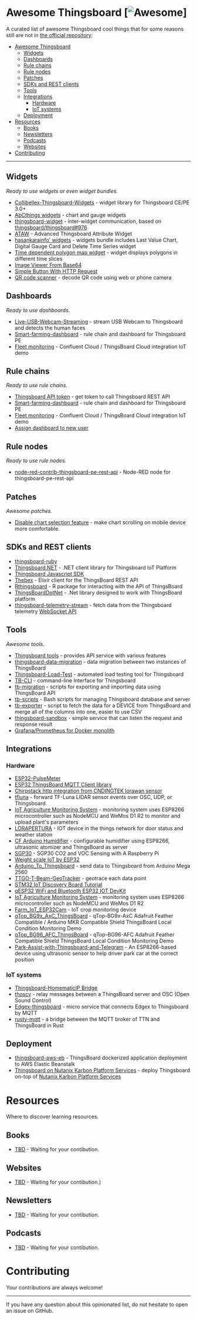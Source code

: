 # Awesome Thingsboard [![Awesome](https://cdn.rawgit.com/sindresorhus/awesome/d7305f38d29fed78fa85652e3a63e154dd8e8829/media/badge.svg)]

A curated list of awesome Thingsboard cool things that for some reasons still are not in [the official repository](https://github.com/thingsboard):

- [Awesome Thingsboard](#awesome-thingsboard)
    - [Widgets](#widgets)
    - [Dashboards](#dashboards)
    - [Rule chains](#rule-chains)
    - [Rule nodes](#rule-nodes)
    - [Patches](#patches)
    - [SDKs and REST clients](#sdks-and-rest-clients)
    - [Tools](#tools)
    - [Integrations](#integrations)
        - [Hardware](#hardware)
        - [IoT systems](#iot-systems)
    - [Deployment](#deployment)
- [Resources](#resources)
    - [Books](#books)
    - [Newsletters](#newsletters)
    - [Podcasts](#podcasts)
    - [Websites](#websites)
- [Contributing](#contributing)

---

## Widgets

*Ready to use widgets or even widget bundles.*

* [Collibellex-Thingsboard-Widgets](https://github.com/rossmann-engineering/Collibellex-Thingsboard-Widgets) - widget library for Thingsboard CE/PE 3.0+
* [AbCthings widgets](https://github.com/AbCthings/thingsboard-widgets) - chart and gauge widgets
* [thingsboard-widget](https://github.com/caowm/thingsboard-widget) - inter-widget communication, based on [thingsboard/thingsboard#976](https://github.com/thingsboard/thingsboard/issues/976)
* [ATAW](https://github.com/SchweizerischeBundesbahnen/thingsboard-advanced-attribute-widget) - Advanced Thingsboard Attribute Widget
* [hasankarainfo' widgets](https://github.com/hasankarainfo/ThingsBoard) - widgets bundle includes Last Value Chart, Digital Gauge Card and Delete Time Series widget
* [Time dependent polygon map widget](https://github.com/argosp/Thingsboard-widgets) - widget displays polygons in different time slices
* [Image Viewer From Base64](https://github.com/NistantriTech/ThingsboardNTWidgets)
* [Simple Button With HTTP Request](https://github.com/MathieuHalle/ThingsBoard-Widgets)
* [QR code scanner](widget/qr-code-scanner) - decode QR code using web or phone camera

## Dashboards

*Ready to use dashboards.*

* [Live-USB-Webcam-Streaming](https://github.com/shiyazt/Live-USB-Webcam-Streaming-on-ThingsBoard-IoT-Platform) - stream USB Webcam to Thingsboard and detects the human faces
* [Smart-farming-dashboard](https://github.com/arifulmrislam/Smart-farming-dashboard-with-ThingsBoard) - rule chain and dashboard for Thingsboard PE
* [Fleet monitoring](https://github.com/davetroiano/confluent-thingsboard) - Confluent Cloud / ThingsBoard Cloud integration IoT demo

## Rule chains

*Ready to use rule chains.*

* [Thingsboard API token](chain/tb_api_token) - get token to call Thingsboard REST API
* [Smart-farming-dashboard](https://github.com/arifulmrislam/Smart-farming-dashboard-with-ThingsBoard) - rule chain and dashboard for Thingsboard PE
* [Fleet monitoring](https://github.com/davetroiano/confluent-thingsboard) - Confluent Cloud / ThingsBoard Cloud integration IoT demo
* [Assign dashboard to new user](chain/assign-dashboard-to-new-user)

## Rule nodes

*Ready to use rule nodes.*

* [node-red-contrib-thingsboard-pe-rest-api](https://github.com/akashtalole/node-red-contrib-thingsboard-pe-rest-api) - Node-RED node for thingsboard-pe-rest-api

## Patches

*Awesome patches.*

* [Disable chart selection feature](patch/disable-chart-selection-feature-on-mobile) - make chart scrolling on mobile device more comfortable.

## SDKs and REST clients

* [thingsboard-ruby](https://github.com/ioki-mobility/thingsboard-ruby)
* [Thingsboard.NET](https://github.com/nepton/Thingsboard.Net) - .NET client library for Thingsboard IoT Platform
* [Thingsboard Javascript SDK](https://github.com/acte-technology/thingsboard-js-sdk)
* [Thebex](https://github.com/fvicent/thebex) - Elixir client for the ThingsBoard REST API
* [Rthingsboard](https://github.com/DDorch/Rthingsboard) - R package for interacting with the API of ThingsBoard
* [ThingsBoardDotNet](https://github.com/vgolovanov/ThingsBoardDotNet) - .Net library designed to work with ThingsBoard platform
* [thingsboard-telemetry-stream](https://github.com/derhuerst/thingsboard-telemetry-stream) - fetch data from the Thingsboard telemetry [WebSocket API](https://thingsboard.io/docs/user-guide/telemetry/#websocket-api)

## Tools

*Awesome tools.*

* [Thingsboard tools](https://github.com/a631953720/thingsboard-tools2.0/blob/main/Readme-ENG.md) - provides API service with various features
* [thingsboard-data-migration](https://github.com/AbCthings/thingsboard-data-migration) - data migration between two instances of ThingsBoard
* [Thingsboard-Load-Test](https://github.com/wasslz/Thingsboard-Load-Test) - automated load testing tool for Thingsboard
* [TB-CLI](https://github.com/HassanMojab/tb-cli) - command-line Interface for Thingsboard
* [tb-migration](https://github.com/vo-team/tb-migration) - scripts for exporting and importing data using ThingsBoard API
* [tb-scripts](https://github.com/ICS-Energy-Team/tb-scripts) - Bash scripts for managing Thingsboard database and server
* [tb-exporter](https://github.com/oats-center/tb-exporter) - script to fetch the data for a DEVICE from ThingsBoard and merge all of the columns into one, easier to use CSV
* [thingsboard-sandbox](https://github.com/a631953720/thingsboard-sandbox) - simple service that can listen the request and response result
* [Grafana/Prometheus for Docker monolith](https://github.com/den1jkee/ThingsboardSupport/tree/monitoring_docker/monitoring/docker-monolith)

## Integrations

### Hardware

* [ESP32-PulseMeter](https://github.com/jpajzinka/ESP32-PulseMeter)
* [ESP32 ThingsBoard MQTT Client library](https://github.com/liang-zhu-zi/esp32-thingsboard-mqtt-client)
* [Chirpstack http integration from CNDINGTEK lorawan sensor](https://github.com/cndingtek/Chirpstack_Http_JS)
* [tfluna](https://github.com/zkmkarlsruhe/tfluna) - forward TF-Luna LIDAR sensor events over OSC, UDP, or Thingsboard.
* [IoT Agriculture Monitoring System](https://github.com/jxwleong/iot-agriculturue-monitoring-system) - monitoring system uses ESP8266 microcontroller such as NodeMCU and WeMos D1 R2 to monitor and upload plant's parameters
* [LORAPERTURA](https://github.com/fergar73/LORAPERTURA) - IOT device in the things network for door status and weather station
* [CF Arduino Humidifier](https://github.com/caiofrota/cf-arduino-humidifier) - configurable humidifier using ESP8266, ultrasonic atomizer and ThingsBoard as server
* [SGP30](https://github.com/rendzina/SGP30) - SGP30 CO2 and VOC Sensing with A Raspberry Pi
* [Weight scale IoT by ESP32](https://github.com/coniferconifer/ESP32-HX711-MQTT)
* [Arduino_To_Thingsboard](https://github.com/KudosAbhay/Arduino_To_Thingsboard) - send data to Thingsboard from Arduino Mega 2560
* [TTGO-T-Beam-GeoTracker](https://github.com/lemossilva/ThingsBoard-TTGO-T-Beam-GPSTracker-Telemetry) - geotrace each data point
* [STM32 IoT Discovery Board Tutorial](https://github.com/scottrev/STM32_ThingsBoardDemo)
* [qESP32 WiFi and Bluetooth ESP32 IOT DevKit](https://github.com/iotbotscom/qESP32_ThingsBoard)
* [IoT Agriculture Monitoring System](https://github.com/jxwleong/iot-agriculturue-monitoring-system) - monitoring system uses ESP8266 microcontroller such as NodeMCU and WeMos D1 R2
* [Farm_IoT_ESP32Cam](https://github.com/Dewald928/Farm_IoT_ESP32Cam) - IoT crop monitoring device
* [qTop_BG9x_AxC_ThingsBoard](https://github.com/iotbotscom/qTop_BG9x_AxC_ThingsBoard) - qTop-BG9x-AxC Adafruit Feather Compatible / Arduino MKR Compatible Shield ThingsBoard Local Condition Monitoring Demo
* [qTop_BG96_AFC_ThingsBoard](https://github.com/iotbotscom/qTop_BG96_AFC_ThingsBoard) - qTop-BG96-AFC Adafruit Feather Compatible Shield ThingsBoard Local Condition Monitoring Demo
* [Park-Assist-with-Thingsboard-and-Telegram](https://github.com/abferguson/Park-Assist-with-Thingsboard-and-Telegram) - An ESP8266-based device using ultrasonic sensor to help driver park car at the correct position

### IoT systems

* [Thingsboard-HomematicIP Bridge](https://github.com/mpolitze/thingsboard-homematic-client)
* [thoscy](https://github.com/zkmkarlsruhe/thoscy) - relay messages between a ThingsBoard server and OSC (Open Sound Control) 
* [Edgex-thingsboard](https://github.com/dragonxu/edgex-thingsboard) - micro service that connects Edgex to Thingsboard by MQTT
* [rusty-mqtt](https://github.com/lrazovic/rusty-mqtt) - a bridge between the MQTT broker of TTN and ThingsBoard in Rust

## Deployment

* [thingsboard-aws-eb](https://github.com/rubenmromero/thingsboard-aws-eb) - ThingsBoard dockerized application deployment to AWS Elastic Beanstalk
* [Thingsboard on Nutanix Karbon Platform Services](https://github.com/voxic/Thingsboard_on_KPS) - deploy Thingsboard on-top of [Nutanix Karbon Platform Services](https://www.nutanix.com/products/karbon/platform-services)

# Resources

Where to discover learning resources.

## Books

* [TBD](https://example.com/) - Waiting for your contibution.

## Websites

* [TBD](https://example.com/) - Waiting for your contibution.)

## Newsletters

* [TBD](https://example.com/) - Waiting for your contibution.

## Podcasts

* [TBD](https://example.com/) - Waiting for your contibution.

# Contributing

Your contributions are always welcome!

- - -

If you have any question about this opinionated list, do not hesitate to open an issue on GitHub.


